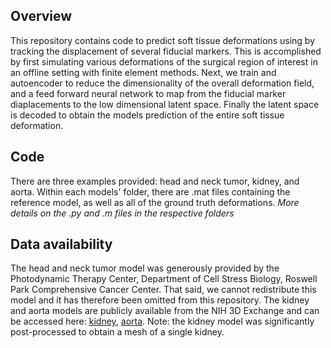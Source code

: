 ## Overview
This repository contains code to predict soft tissue deformations using by tracking the displacement of several fiducial markers. This is accomplished by first simulating various deformations of the surgical region of interest in an offline setting with finite element methods. Next, we train and autoencoder to reduce the dimensionality of the overall deformation field, and a feed forward neural network to map from the fiducial marker diaplacements to the low dimensional latent space. Finally the latent space is decoded to obtain the models prediction of the entire soft tissue deformation.

## Code
There are three examples provided: head and neck tumor, kidney, and aorta. Within each models' folder, there are .mat files containing the reference model, as well as all of the ground truth deformations. *More details on the .py and .m files in the respective folders*

## Data availability
The head and neck tumor model was generously provided by the Photodynamic Therapy Center, Department of Cell Stress Biology, Roswell Park Comprehensive Cancer Center. That said, we cannot redistribute this model and it has therefore been omitted from this repository. The kidney and aorta models are publicly available from the NIH 3D Exchange and can be accessed here: [kidney](https://3d.nih.gov/entries/3DPX-000906), [aorta](https://3d.nih.gov/entries/3DPX-003283). Note: the kidney model was significantly post-processed to obtain a mesh of a single kidney.
